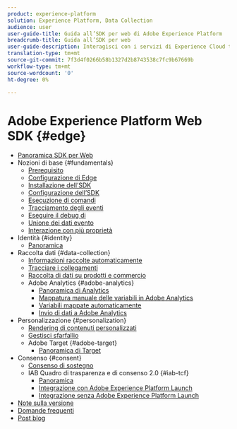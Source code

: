 ```yaml
---
product: experience-platform
solution: Experience Platform, Data Collection
audience: user
user-guide-title: Guida all’SDK per web di Adobe Experience Platform
breadcrumb-title: Guida all’SDK per web
user-guide-description: Interagisci con i servizi di Experience Cloud tramite la rete Edge.
translation-type: tm+mt
source-git-commit: 7f3d4f0266b58b1327d2b8743538c7fc9b67669b
workflow-type: tm+mt
source-wordcount: '0'
ht-degree: 0%

---
```



# Adobe Experience Platform Web SDK {#edge}

* [Panoramica SDK per Web](home.md)
* Nozioni di base {#fundamentals}
   * [Prerequisito](fundamentals/prerequisite.md)
   * [Configurazione di Edge](fundamentals/edge-configuration.md)
   * [Installazione dell’SDK](fundamentals/installing-the-sdk.md)
   * [Configurazione dell’SDK](fundamentals/configuring-the-sdk.md)
   * [Esecuzione di comandi](fundamentals/executing-commands.md)
   * [Tracciamento degli eventi](fundamentals/tracking-events.md)
   * [Eseguire il debug di](fundamentals/debugging.md)
   * [Unione dei dati evento](fundamentals/merging-event-data.md)
   * [Interazione con più proprietà](fundamentals/interacting-with-multiple-properties.md)
* Identità {#identity}
   * [Panoramica](identity/overview.md)
* Raccolta dati {#data-collection}
   * [Informazioni raccolte automaticamente](data-collection/automatic-information.md)
   * [Tracciare i collegamenti](data-collection/track-links.md)
   * [Raccolta di dati su prodotti e commercio](data-collection/collect-commerce-data.md)
   * Adobe Analytics {#adobe-analytics}
      * [Panoramica di Analytics](data-collection/adobe-analytics/analytics-overview.md)
      * [Mappatura manuale delle variabili in  Adobe Analytics](data-collection/adobe-analytics/manually-mapping-variables.md)
      * [Variabili mappate automaticamente](data-collection/adobe-analytics/automatically-mapped-vars.md)
      * [Invio di dati a  Adobe Analytics](data-collection/adobe-analytics/sending-data-to-analytics.md)
* Personalizzazione {#personalization}
   * [Rendering di contenuti personalizzati](personalization/rendering-personalization-content.md)
   * [Gestisci sfarfallio](personalization/manage-flicker.md)
   * Adobe Target {#adobe-target}
      * [Panoramica di Target](personalization/adobe-target/target-overview.md)
* Consenso {#consent}
   * [Consenso di sostegno](consent/supporting-consent.md)
   * IAB Quadro di trasparenza e di consenso 2.0 {#iab-tcf}
      * [Panoramica](consent/iab-tcf/overview.md)
      * [Integrazione con  Adobe Experience Platform Launch](consent/iab-tcf/with-launch.md)
      * [Integrazione senza  Adobe Experience Platform Launch](consent/iab-tcf/without-launch.md)
* [Note sulla versione](release-notes.md)
* [Domande frequenti](web-sdk-faq.md)
* [Post blog](blog-posts.md)
